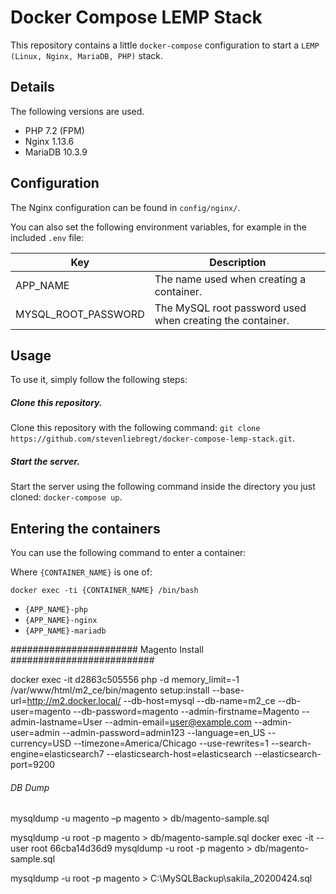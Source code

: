 # Docker Compose LEMP Stack

This repository contains a little `docker-compose` configuration to start a `LEMP (Linux, Nginx, MariaDB, PHP)` stack.

## Details

The following versions are used.

* PHP 7.2 (FPM)
* Nginx 1.13.6
* MariaDB 10.3.9

## Configuration

The Nginx configuration can be found in `config/nginx/`.

You can also set the following environment variables, for example in the included `.env` file:

| Key | Description |
|-----|-------------|
|APP_NAME|The name used when creating a container.|
|MYSQL_ROOT_PASSWORD|The MySQL root password used when creating the container.|

## Usage

To use it, simply follow the following steps:

##### Clone this repository.

Clone this repository with the following command: `git clone https://github.com/stevenliebregt/docker-compose-lemp-stack.git`.

##### Start the server.

Start the server using the following command inside the directory you just cloned: `docker-compose up`.

## Entering the containers

You can use the following command to enter a container:

Where `{CONTAINER_NAME}` is one of:

`docker exec -ti {CONTAINER_NAME} /bin/bash`

* `{APP_NAME}-php`
* `{APP_NAME}-nginx`
* `{APP_NAME}-mariadb`

####################### Magento Install ##########################

docker exec -it d2863c505556 php -d memory_limit=-1 /var/www/html/m2_ce/bin/magento setup:install --base-url=http://m2.docker.local/ --db-host=mysql --db-name=m2_ce --db-user=magento --db-password=magento --admin-firstname=Magento --admin-lastname=User --admin-email=user@example.com --admin-user=admin --admin-password=admin123 --language=en_US --currency=USD --timezone=America/Chicago --use-rewrites=1 --search-engine=elasticsearch7 --elasticsearch-host=elasticsearch --elasticsearch-port=9200

###### DB Dump ################
mysqldump -u magento –p  magento > db/magento-sample.sql

mysqldump -u root -p magento > db/magento-sample.sql
docker exec -it --user root 66cba14d36d9 mysqldump -u root -p magento > db/magento-sample.sql


mysqldump -u root -p magento > C:\MySQLBackup\sakila_20200424.sql


